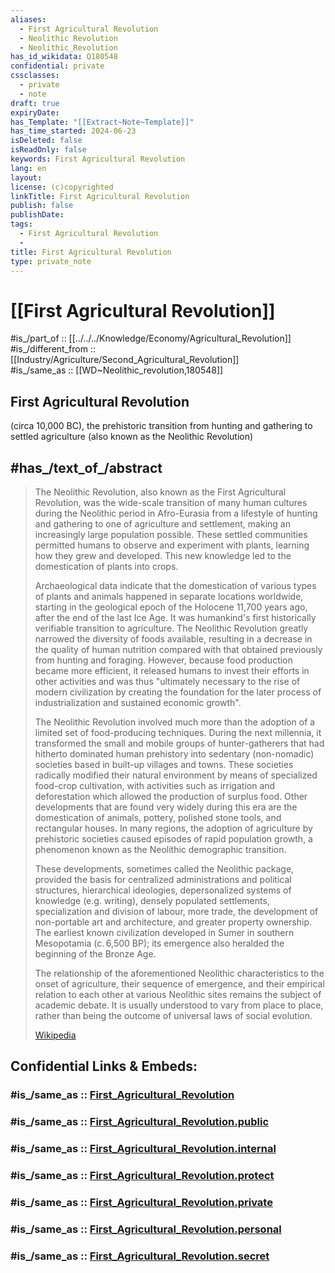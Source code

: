 ```yaml
---
aliases:
  - First Agricultural Revolution
  - Neolithic Revolution
  - Neolithic_Revolution
has_id_wikidata: Q180548
confidential: private
cssclasses:
  - private
  - note
draft: true
expiryDate:
has_Template: "[[Extract~Note~Template]]"
has_time_started: 2024-06-23
isDeleted: false
isReadOnly: false
keywords: First Agricultural Revolution
lang: en
layout:
license: (c)copyrighted
linkTitle: First Agricultural Revolution
publish: false
publishDate:
tags:
  - First Agricultural Revolution
  - 
title: First Agricultural Revolution
type: private_note
---
```


# [[First Agricultural Revolution]] 

#is_/part_of :: [[../../../Knowledge/Economy/Agricultural_Revolution]] 
#is_/different_from :: [[Industry/Agriculture/Second_Agricultural_Revolution]]  
#is_/same_as :: [[WD~Neolithic_revolution,180548]] 

## First Agricultural Revolution
(circa 10,000 BC), the prehistoric transition from hunting and gathering 
to settled agriculture (also known as the Neolithic Revolution)


## #has_/text_of_/abstract 

> The Neolithic Revolution, also known as the  First Agricultural Revolution, was the wide-scale transition of many human cultures during the Neolithic period in Afro-Eurasia from a lifestyle of hunting and gathering to one of agriculture and settlement, making an increasingly large population possible. These settled communities permitted humans to observe and experiment with plants, learning how they grew and developed. This new knowledge led to the domestication of plants into crops.
>
> Archaeological data indicate that the domestication of various types of plants and animals happened in separate locations worldwide, starting in the geological epoch of the Holocene 11,700 years ago, after the end of the last Ice Age. It was humankind's first historically verifiable transition to agriculture. The Neolithic Revolution greatly narrowed the diversity of foods available, resulting in a decrease in the quality of human nutrition compared with that obtained previously from hunting and foraging.  However, because food production became more efficient, it released humans to invest their efforts in other activities and was thus "ultimately necessary to the rise of modern civilization by creating the foundation for the later process of industrialization and sustained economic growth".
>
> The Neolithic Revolution involved much more than the adoption of a limited set of food-producing techniques. During the next millennia, it transformed the small and mobile groups of hunter-gatherers that had hitherto dominated human prehistory into sedentary (non-nomadic) societies based in built-up villages and towns. These societies radically modified their natural environment by means of specialized food-crop cultivation, with activities such as irrigation and deforestation which allowed the production of surplus food. Other developments that are found very widely during this era are the domestication of animals, pottery, polished stone tools, and rectangular houses. In many regions, the adoption of agriculture by prehistoric societies caused episodes of rapid population growth, a phenomenon known as the Neolithic demographic transition.
>
> These developments, sometimes called the Neolithic package, provided the basis for centralized administrations and political structures, hierarchical ideologies, depersonalized systems of knowledge (e.g. writing), densely populated settlements, specialization and division of labour, more trade, the development of non-portable art and architecture, and greater property ownership. The earliest known civilization developed in Sumer in southern Mesopotamia (c. 6,500 BP); its emergence also heralded the beginning of the Bronze Age.
>
> The relationship of the aforementioned Neolithic characteristics to the onset of agriculture, their sequence of emergence, and their empirical relation to each other at various Neolithic sites remains the subject of academic debate. It is usually understood to vary from place to place, rather than being the outcome of universal laws of social evolution.
>
> [Wikipedia](https://en.wikipedia.org/wiki/Neolithic%20Revolution) 


## Confidential Links & Embeds: 

### #is_/same_as :: [First_Agricultural_Revolution](/_Standards/Society/Economics/First_Agricultural_Revolution.md) 

### #is_/same_as :: [First_Agricultural_Revolution.public](/_public/Society/Economics/First_Agricultural_Revolution.public.md) 

### #is_/same_as :: [First_Agricultural_Revolution.internal](/_internal/Society/Economics/First_Agricultural_Revolution.internal.md) 

### #is_/same_as :: [First_Agricultural_Revolution.protect](/_protect/Society/Economics/First_Agricultural_Revolution.protect.md) 

### #is_/same_as :: [First_Agricultural_Revolution.private](/_private/Society/Economics/First_Agricultural_Revolution.private.md) 

### #is_/same_as :: [First_Agricultural_Revolution.personal](/_personal/Society/Economics/First_Agricultural_Revolution.personal.md) 

### #is_/same_as :: [First_Agricultural_Revolution.secret](/_secret/Society/Economics/First_Agricultural_Revolution.secret.md)

